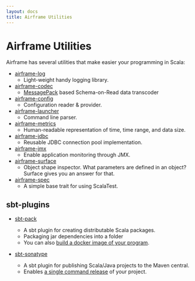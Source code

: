 ```yaml
---
layout: docs
title: Airframe Utilities
---
```


# Airframe Utilities

Airframe has several utilities that make easier your programming in Scala:
    
- [airframe-log](airframe-log.html)
  - Light-weight handy logging library.
- [airframe-codec](airframe-codec.html)
  - [MessagePack](https://msgpack.org) based Schema-on-Read data transcoder 
- [airframe-config](airframe-config.html)
  - Configuration reader & provider.
- [airframe-launcher](airframe-launcher.html)
  - Command line parser.
- [airframe-metrics](airframe-metrics.html)
  - Human-readable representation of time, time range, and data size.
- [airframe-jdbc](airframe-jdbc.html)
  - Reusable JDBC connection pool implementation.
- [airframe-jmx](airframe-jmx.html)
  - Enable application monitoring through JMX.
- [airframe-surface](airframe-surface.html)
  - Object shape inspector. What parameters are defined in an object? Surface gives you an answer for that. 
- [airframe-spec](https://github.com/wvlet/airframe/blob/master/airframe-spec/shared/src/main/scala/wvlet/airframe/AirframeSpec.scala) 
  - A simple base trait for using ScalaTest.

## sbt-plugins

- [sbt-pack](https://github.com/xerial/sbt-pack)
  - A sbt plugin for creating distributable Scala packages.
  - Packaging jar dependencies into a folder 
  - You can also [build a docker image of your program](https://github.com/xerial/sbt-pack#building-a-docker-image-file-with-sbt-pack).
  
- [sbt-sonatype](https://github.com/xerial/sbt-sonatype)
  - A sbt plugin for publishing Scala/Java projects to the Maven central.
  - Enables [a single command release](https://github.com/xerial/sbt-sonatype#using-with-sbt-release-plugin) of your project.

